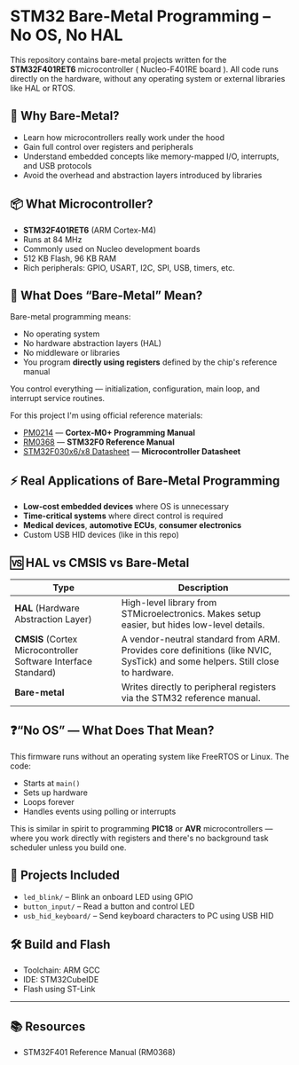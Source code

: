 # STM32 Bare-Metal Programming – No OS, No HAL

This repository contains bare-metal projects written for the **STM32F401RET6** microcontroller ( Nucleo-F401RE board ). All code runs directly on the hardware, without any operating system or external libraries like HAL or RTOS.

## 🧠 Why Bare-Metal?

- Learn how microcontrollers really work under the hood
- Gain full control over registers and peripherals
- Understand embedded concepts like memory-mapped I/O, interrupts, and USB protocols
- Avoid the overhead and abstraction layers introduced by libraries

## 📦 What Microcontroller?

- **STM32F401RET6** (ARM Cortex-M4)
- Runs at 84 MHz
- Commonly used on Nucleo development boards
- 512 KB Flash, 96 KB RAM
- Rich peripherals: GPIO, USART, I2C, SPI, USB, timers, etc.

## 🚀 What Does “Bare-Metal” Mean?

Bare-metal programming means:
- No operating system
- No hardware abstraction layers (HAL)
- No middleware or libraries
- You program **directly using registers** defined by the chip's reference manual

You control everything — initialization, configuration, main loop, and interrupt service routines.

For this project I'm using official reference materials:

- [PM0214](https://www.st.com/resource/en/programming_manual/dm00042534.pdf) — **Cortex-M0+ Programming Manual**
- [RM0368](https://www.st.com/resource/en/reference_manual/dm00096844.pdf) — **STM32F0 Reference Manual**
- [STM32F030x6/x8 Datasheet](https://www.st.com/resource/en/datasheet/stm32f030f4.pdf) — **Microcontroller Datasheet**


## ⚡ Real Applications of Bare-Metal Programming

- **Low-cost embedded devices** where OS is unnecessary
- **Time-critical systems** where direct control is required
- **Medical devices**, **automotive ECUs**, **consumer electronics**
- Custom USB HID devices (like in this repo)

## 🆚 HAL vs CMSIS vs Bare-Metal

| Type    | Description |
|---------|-------------|
| **HAL** (Hardware Abstraction Layer) | High-level library from STMicroelectronics. Makes setup easier, but hides low-level details. |
| **CMSIS** (Cortex Microcontroller Software Interface Standard) | A vendor-neutral standard from ARM. Provides core definitions (like NVIC, SysTick) and some helpers. Still close to hardware. |
| **Bare-metal** | Writes directly to peripheral registers via the STM32 reference manual. |


## ❓“No OS” — What Does That Mean?

This firmware runs without an operating system like FreeRTOS or Linux. The code:
- Starts at `main()`
- Sets up hardware
- Loops forever
- Handles events using polling or interrupts

This is similar in spirit to programming **PIC18** or **AVR** microcontrollers — where you work directly with registers and there's no background task scheduler unless you build one.

## 📁 Projects Included

- `led_blink/` – Blink an onboard LED using GPIO
- `button_input/` – Read a button and control LED
- `usb_hid_keyboard/` – Send keyboard characters to PC using USB HID

## 🛠️ Build and Flash

- Toolchain: ARM GCC
- IDE: STM32CubeIDE
- Flash using ST-Link 

---

## 📚 Resources

- STM32F401 Reference Manual (RM0368)
